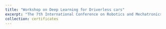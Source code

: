 ```yaml
---
title: "Workshop on Deep Learning for Driverless cars"
excerpt: "The 7th International Conference on Robotics and Mechatronics<br/><img src='/images/C1.jpg' width="500" height="300">
collection: certificates
---
```


